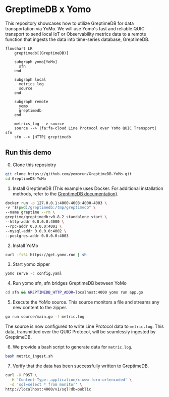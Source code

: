 # GreptimeDB x Yomo

This repository showcases how to utilize GreptimeDB for data transportation via
YoMo. We will use Yomo's fast and reliable QUIC transport to send local IoT or
Observability metrics data to a remote function that ingests the data into
time-series database, GreptimeDB.

```mermaid
flowchart LR
    greptimedb[(GreptimeDB)]

    subgraph yomo[YoMo]
      sfn
    end

    subgraph local
      metrics_log
      source
    end

    subgraph remote
      yomo
      greptimedb
    end

    metrics_log --> source
    source --> |fa:fa-cloud Line Protocol over YoMo QUIC Transport| sfn
    sfn --> |HTTP| greptimedb

```

## Run this demo

0. Clone this reposiotry

```bash
git clone https://github.com/yomorun/GreptimeDB-YoMo.git
cd GreptimeDB-YoMo
```

1. Install GreptimeDB (This example uses Docker. For additional installation methods, refer to the [GreptimeDB documentation](https://docs.greptime.com/getting-started/installation/overview)).

```bash
docker run -p 127.0.0.1:4000-4003:4000-4003 \
-v "$(pwd)/greptimedb:/tmp/greptimedb" \
--name greptime --rm \
greptime/greptimedb:v0.8.2 standalone start \
--http-addr 0.0.0.0:4000 \
--rpc-addr 0.0.0.0:4001 \
--mysql-addr 0.0.0.0:4002 \
--postgres-addr 0.0.0.0:4003
```

2. Install YoMo

```bash
curl -fsSL https://get.yomo.run | sh
```

3. Start yomo zipper

```bash
yomo serve -c config.yaml
```

4. Run yomo sfn, sfn bridges GreptimeDB between YoMo

```bash
cd sfn && GREPTIMEDB_HTTP_ADDR=localhost:4000 yomo run app.go
```

5. Execute the YoMo source. This source monitors a file and streams any new content to the zipper.

```bash
go run source/main.go -f metric.log
```

The source is now configured to write Line Protocol data to `metric.log`. This data, transmitted over the QUIC Protocol, will be seamlessly ingested by GreptimeDB.

6. We provide a bash script to generate data for `metric.log`.

```bash
bash metric_ingest.sh
```

7. Verify that the data has been successfully written to GreptimeDB.

```bash
curl -X POST \
  -H 'Content-Type: application/x-www-form-urlencoded' \
  -d 'sql=select * from monitor' \
http://localhost:4000/v1/sql?db=public
```
